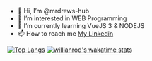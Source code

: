 - 👋 Hi, I’m @mrdrews-hub
- 👀 I’m interested in WEB Programming
- 🌱 I’m currently learning VueJS 3 & NODEJS
- 📫 How to reach me
[My Linkedin](https://www.linkedin.com/in/andre-s-589aa3141/ "Linkedin")

[![Top Langs](https://github-readme-stats.vercel.app/api/top-langs/?username=mrdrews-hub&langs_count=8&show_icons=true&theme=radical&hide=html,php,scss)](https://www.github.com/mrdrews-hub/mrdrews-hub)
[![willianrod's wakatime stats](https://github-readme-stats.vercel.app/api/wakatime?username=mrdrews)](https://github.com/anuraghazra/github-readme-stats)
<!---
mrdrews-hub/mrdrews-hub is a ✨ special ✨ repository because its `README.md` (this file) appears on your GitHub profile.
You can click the Preview link to take a look at your changes.
--->
